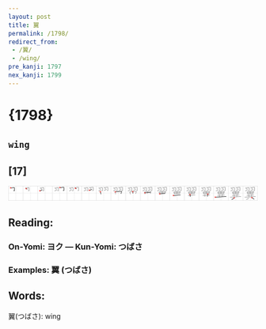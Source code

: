 ```yaml
---
layout: post
title: 翼
permalink: /1798/
redirect_from:
 - /翼/
 - /wing/
pre_kanji: 1797
nex_kanji: 1799
---
```


# {1798}

## `wing`

## [17]

<div class="stroke"><img src="../images/E7BFBC.png" /></div>

## Reading:

### On-Yomi: ヨク &mdash; Kun-Yomi: つばさ

### Examples: 翼 (つばさ)

## Words:

翼(つばさ): wing
